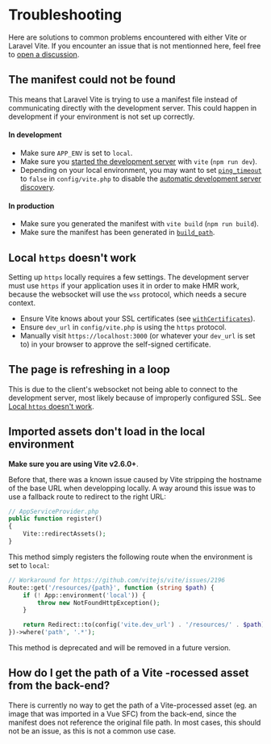 # Troubleshooting

Here are solutions to common problems encountered with either Vite or Laravel Vite. If you encounter an issue that is not mentionned here, feel free to [open a discussion](https://github.com/innocenzi/laravel-vite/discussions).

## The manifest could not be found

This means that Laravel Vite is trying to use a manifest file instead of communicating directly with the development server. This could happen in development if your environment is not set up correctly.

#### In development

- Make sure `APP_ENV` is set to `local`.
- Make sure you [started the development server](./usage#development) with `vite` (`npm run dev`).
- Depending on your local environment, you may want to set [`ping_timeout`](./configuration#ping-timeout) to `false` in `config/vite.php` to disable the [automatic development server discovery](./configuration#automatic-development-server-discovery).

#### In production

- Make sure you generated the manifest with `vite build` (`npm run build`).
- Make sure the manifest has been generated in [`build_path`](./configuration#build_path).

## Local `https` doesn't work

Setting up `https` locally requires a few settings. The development server must use `https` if your application uses it in order to make HMR work, because the websocket will use the `wss` protocol, which needs a secure context.

- Ensure Vite knows about your SSL certificates (see [`withCertificates`](./configuration#ssl-certificates)).
- Ensure `dev_url` in `config/vite.php` is using the `https` protocol.
- Manually visit `https://localhost:3000` (or whatever your `dev_url` is set to) in your browser to approve the self-signed certificate.

## The page is refreshing in a loop

This is due to the client's websocket not being able to connect to the development server, most likely because of improperly configured SSL. 
See [Local `https` doesn't work](#local-https-does-t-work).

## Imported assets don't load in the local environment

**Make sure you are using Vite v2.6.0+**. 

Before that, there was a known issue caused by Vite stripping the hostname of the base URL when developping locally. A way around this issue was to use a fallback route to redirect to the right URL:

```php
// AppServiceProvider.php
public function register()
{
    Vite::redirectAssets();
}
```

This method simply registers the following route when the environment is set to `local`:

```php
// Workaround for https://github.com/vitejs/vite/issues/2196
Route::get('/resources/{path}', function (string $path) {
    if (! App::environment('local')) {
        throw new NotFoundHttpException();
    }

    return Redirect::to(config('vite.dev_url') . '/resources/' . $path);
})->where('path', '.*');
```

This method is deprecated and will be removed in a future version.

## How do I get the path of a Vite -rocessed asset from the back-end?

There is currently no way to get the path of a Vite-processed asset (eg. an image that was imported in a Vue SFC) from the back-end, since the manifest does not reference the original file path. In most cases, this should not be an issue, as this is not a common use case.
